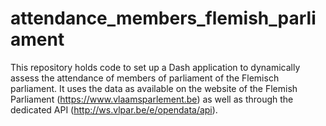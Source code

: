 # attendance_members_flemish_parliament
This repository holds code to set up a Dash application to dynamically assess the attendance of members of parliament of the Flemisch parliament.
It uses the data as available on the website of the Flemish Parliament (https://www.vlaamsparlement.be) as well as through the dedicated API (http://ws.vlpar.be/e/opendata/api).
